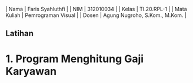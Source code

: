 | Nama      | Faris Syahluthfi |
| NIM     | 312010034       |
| Kelas   | TI.20.RPL-1        |
| Mata Kuliah   | Pemrograman Visual        |
| Dosen   | Agung Nugroho, S.Kom., M.Kom.        |

## Latihan
# 1. Program Menghitung Gaji Karyawan
